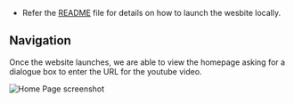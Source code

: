- Refer the [README](https://github.com/JoobeeJung/TLDW/blob/main/examples/README.md) file for details on how to launch the wesbite locally.

## Navigation ##
 Once the website launches, we are able to view the homepage asking for a dialogue box to enter the URL for the youtube video.

 ![Home Page screenshot](https://github.com/JoobeeJung/TLDW/blob/main/examples/images/home_page.png)
